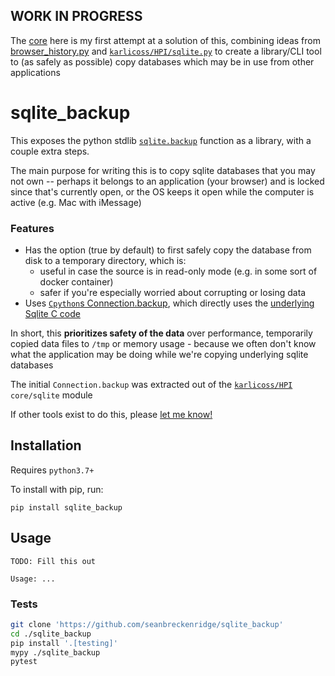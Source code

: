 ## WORK IN PROGRESS

The [core](./sqlite_backup/core.py) here is my first attempt at a solution of this, combining ideas from [browser_history.py](https://github.com/karlicoss/promnesia/blob/0e1e9a1ccd1f07b2a64336c18c7f41ca24fcbcd4/scripts/browser_history.py) and [`karlicoss/HPI/sqlite.py`](https://github.com/karlicoss/HPI/blob/a1f03f9c028df9d1898de2cc14f1df4fa6d8c471/my/core/sqlite.py#L33-L51) to create a library/CLI tool to (as safely as possible) copy databases which may be in use from other applications

# sqlite_backup

This exposes the python stdlib [`sqlite.backup`](https://docs.python.org/3/library/sqlite3.html#sqlite3.Connection.backup) function as a library, with a couple extra steps.

The main purpose for writing this is to copy sqlite databases that you may not own -- perhaps it belongs to an application (your browser) and is locked since that's currently open, or the OS keeps it open while the computer is active (e.g. Mac with iMessage)

### Features

- Has the option (true by default) to first safely copy the database from disk to a temporary directory, which is:
  - useful in case the source is in read-only mode (e.g. in some sort of docker container)
  - safer if you're especially worried about corrupting or losing data
- Uses [`Cpython`s Connection.backup](https://github.com/python/cpython/blob/8fb36494501aad5b0c1d34311c9743c60bb9926c/Modules/_sqlite/connection.c#L1716), which directly uses the [underlying Sqlite C code](https://www.sqlite.org/c3ref/backup_finish.html)

In short, this **prioritizes safety of the data** over performance, temporarily copied data files to `/tmp` or memory usage - because we often don't know what the application may be doing while we're copying underlying sqlite databases

The initial `Connection.backup` was extracted out of the [`karlicoss/HPI`](https://github.com/karlicoss/HPI/blob/a1f03f9c028df9d1898de2cc14f1df4fa6d8c471/my/core/sqlite.py#L33-L51) `core/sqlite` module

If other tools exist to do this, please [let me know!](https://github.com/seanbreckenridge/sqlite_backup/issues/new)

## Installation

Requires `python3.7+`

To install with pip, run:

    pip install sqlite_backup

## Usage

```
TODO: Fill this out

Usage: ...
```

### Tests

```bash
git clone 'https://github.com/seanbreckenridge/sqlite_backup'
cd ./sqlite_backup
pip install '.[testing]'
mypy ./sqlite_backup
pytest
```
